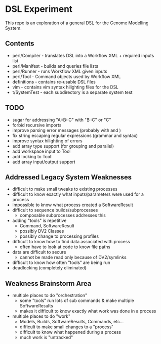 # DSL Experiment

This repo is an exploration of a general DSL for the Genome Modelling System.


## Contents
* perl/Compiler - translates DSL into a Workflow XML + required inputs list
* perl/Manifest - builds and queries file lists
* perl/Runner - runs Workflow XML given inputs
* perl/Tool - Command objects used by Workflow XML
* definitions - contains re-usable DSL files
* vim - contains vim syntax hilighting files for the DSL
* t/SystemTest - each subdirectory is a separate system test


## TODO
- sugar for addressing "A::B::C" with "B::C" or "C"
- forbid recursive imports
- improve parsing error messages (probably with <reject> and <error>)
- fix string escaping regular expressions (grammar and syntax)
- improve syntax hilighting of errors
- add array type support (for grouping and parallel)
- add workspace input to Tool
- add locking to Tool
- add array input/output support


## Addressed Legacy System Weaknesses
- difficult to make small tweaks to existing processes
- difficult to know exactly what inputs/parameters were used for a process
- impossible to know what process created a SoftwareResult
- difficult to sequence builds/subprocesses
    - composable subprocesses addresses this
- adding "tools" is repetitive
    - Command, SoftwareResult
    - possibly DV2 Classes
    - possibly change to processing profiles
- difficult to know how to find data associated with process
    - often have to look at code to know file paths
- data are difficult to secure
    - cannot be made read only because of DV2/symlinks
- difficult to know how often "tools" are being run
- deadlocking (completely eliminated)

## Weakness Brainstorm Area
- multiple places to do "orchestration"
    - some "tools" run lots of sub commands & make multiple SoftwareResults
    - makes it difficult to know exactly what work was done in a process
- multiple places to do "work"
    - Models, Builds, SoftwareResults, Commands, etc...
    - difficult to make small changes to a "process"
    - difficult to know what happened during a process
    - much work is "untracked"
